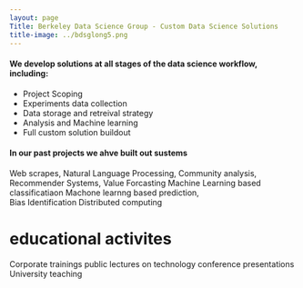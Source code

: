 ```yaml
---
layout: page
Title: Berkeley Data Science Group - Custom Data Science Solutions
title-image: ../bdsglong5.png
---
```


#### We develop solutions at all stages of the data science workflow, including:
 - Project Scoping
 - Experiments data collection
 - Data storage and retreival strategy
 - Analysis and Machine learning
 - Full custom solution buildout



#### In our past projects we ahve built out sustems


Web scrapes, 
Natural Language Processing, 
Community analysis, 
Recommender Systems,
Value Forcasting 
Machine Learning based classificatiaon 
Machone learnng based  prediction,  
Bias Identification
Distributed computing


# educational activites
 Corporate trainings
 public lectures on technology
 conference presentations
 University teaching


